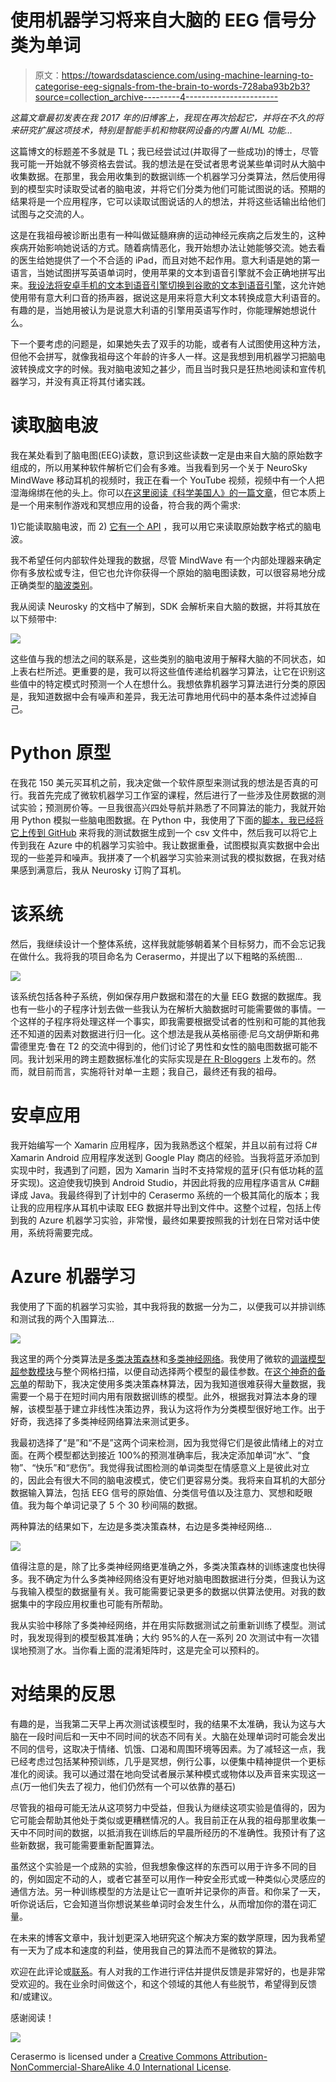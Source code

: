 # 使用机器学习将来自大脑的 EEG 信号分类为单词

> 原文：<https://towardsdatascience.com/using-machine-learning-to-categorise-eeg-signals-from-the-brain-to-words-728aba93b2b3?source=collection_archive---------4----------------------->

*这篇文章最初发表在我 2017 年的旧博客上，我现在再次拾起它，并将在不久的将来研究扩展这项技术，特别是智能手机和物联网设备的内置 AI/ML 功能…*

这篇博文的标题差不多就是 TL；我已经尝试过(并取得了一些成功)的博士，尽管我可能一开始就不够资格去尝试。我的想法是在受试者思考说某些单词时从大脑中收集数据。在那里，我会用收集到的数据训练一个机器学习分类算法，然后使用得到的模型实时读取受试者的脑电波，并将它们分类为他们可能试图说的话。预期的结果将是一个应用程序，它可以读取试图说话的人的想法，并将这些话输出给他们试图与之交流的人。

这是在我祖母被诊断出患有一种叫做延髓麻痹的运动神经元疾病之后发生的，这种疾病开始影响她说话的方式。随着病情恶化，我开始想办法让她能够交流。她去看的医生给她提供了一个不合适的 iPad，而且对她不起作用。意大利语是她的第一语言，当她试图拼写英语单词时，使用苹果的文本到语音引擎就不会正确地拼写出来。[我设法将安卓手机的文本到语音引擎切换到谷歌的文本到语音引擎](http://www.phonearena.com/news/How-to-swap-Samsungs-default-text-to-speech-engine-with-Googles-TTS-voices_id86379)，这允许她使用带有意大利口音的扬声器，据说这是用来将意大利文本转换成意大利语音的。有趣的是，当她用被认为是说意大利语的引擎用英语写作时，你能理解她想说什么。

下一个要考虑的问题是，如果她失去了双手的功能，或者有人试图使用这种方法，但他不会拼写，就像我祖母这个年龄的许多人一样。这是我想到用机器学习把脑电波转换成文字的时候。我对脑电波知之甚少，而且当时我只是狂热地阅读和宣传机器学习，并没有真正将其付诸实践。

# 读取脑电波

我在某处看到了脑电图(EEG)读数，意识到这些读数一定是由来自大脑的原始数字组成的，所以用某种软件解析它们会有多难。当我看到另一个关于 NeuroSky MindWave 移动耳机的视频时，我正在看一个 YouTube 视频，视频中有一个人把湿海绵绑在他的头上。你可以[在这里阅读《科学美国人》的一篇文章](https://www.scientificamerican.com/article/wireless-brain-wave-monitor/)，但它本质上是一个用来制作游戏和冥想应用的设备，符合我的两个需求:

1)它能读取脑电波，而
2) [它有一个 API](http://developer.neurosky.com/docs/doku.php?id=neurosky_101) ，我可以用它来读取原始数字格式的脑电波。

我不希望任何内部软件处理我的数据，尽管 MindWave 有一个内部处理器来确定你有多放松或专注，但它也允许你获得一个原始的脑电图读数，可以很容易地分成正确类型的[脑波类别](https://www.google.com.au/search?q=brainwave+categories)。

我从阅读 Neurosky 的文档中了解到，SDK 会解析来自大脑的数据，并将其放在以下频带中:

![](img/4e51066d90af69946d3d8b45dc3b2fa6.png)

这些值与我的想法之间的联系是，这些类别的脑电波用于解释大脑的不同状态，如上表右栏所述。更重要的是，我可以将这些值传递给机器学习算法，让它在识别这些值中的特定模式时预测一个人在想什么。我想依靠机器学习算法进行分类的原因是，我知道数据中会有噪声和差异，我无法可靠地用代码中的基本条件过滤掉自己。

# Python 原型

在我花 150 美元买耳机之前，我决定做一个软件原型来测试我的想法是否真的可行。我首先完成了微软机器学习工作室的课程，然后进行了一些涉及住房数据的测试实验；预测房价等。一旦我很高兴四处导航并熟悉了不同算法的能力，我就开始用 Python 模拟一些脑电图数据。在 Python 中，我使用了下面的[脚本，我已经将它上传到 GitHub](https://github.com/TomDF47/EEG-Test-Data-Generator/blob/master/TestDataGeneratorCSVbatch.py) 来将我的测试数据生成到一个 csv 文件中，然后我可以将它上传到我在 Azure 中的机器学习实验中。我让数据重叠，试图模拟真实数据中会出现的一些差异和噪声。我拼凑了一个机器学习实验来测试我的模拟数据，在我对结果感到满意后，我从 Neurosky 订购了耳机。

# 该系统

然后，我继续设计一个整体系统，这样我就能够朝着某个目标努力，而不会忘记我在做什么。我将我的项目命名为 Cerasermo，并提出了以下粗略的系统图…

![](img/f9f7af1eda7b8bd783e94976cb58ddbc.png)

该系统包括各种子系统，例如保存用户数据和潜在的大量 EEG 数据的数据库。我也有一些小的子程序计划去做一些我认为在解析大脑数据时可能需要做的事情。一个这样的子程序将处理这样一个事实，即我需要根据受试者的性别和可能的其他我还不知道的因素对数据进行归一化。这个想法是我从英格丽德·尼乌文胡伊斯和弗雷德里克·鲁在 T2 的交流中得到的，他们讨论了男性和女性的脑电图数据可能不同。我计划采用的跨主题数据标准化的实际实现是[在 R-Bloggers](https://www.r-bloggers.com/normalising-data-within-groups/) 上发布的。然而，就目前而言，实施将针对单一主题；我自己，最终还有我的祖母。

# 安卓应用

我开始编写一个 Xamarin 应用程序，因为我熟悉这个框架，并且以前有过将 C# Xamarin Android 应用程序发送到 Google Play 商店的经验。当我将蓝牙添加到实现中时，我遇到了问题，因为 Xamarin 当时不支持常规的蓝牙(只有低功耗的蓝牙实现)。这迫使我切换到 Android Studio，并因此将我的应用程序语言从 C#翻译成 Java。我最终得到了计划中的 Cerasermo 系统的一个极其简化的版本；我让我的应用程序从耳机中读取 EEG 数据并导出到文件中。这整个过程，包括上传到我的 Azure 机器学习实验，非常慢，最终如果要按照我的计划在日常对话中使用，系统将需要完成。

# Azure 机器学习

我使用了下面的机器学习实验，其中我将我的数据一分为二，以便我可以并排训练和测试我的两个入围算法…

![](img/5fd7a52be93a3161576bdeb16b64fd89.png)

我这里的两个分类算法是[多类决策森林](https://msdn.microsoft.com/library/azure/5e70108d-2e44-45d9-86e8-94f37c68fe86)和[多类神经网络](https://msdn.microsoft.com/en-us/library/azure/dn906030.aspx)。我使用了微软的[调谐模型超参数模块](https://msdn.microsoft.com/en-us/library/azure/dn905810)与整个网格扫描，以便自动选择两个模型的最佳参数。在[这个神奇的备忘单](https://docs.microsoft.com/en-us/azure/machine-learning/machine-learning-algorithm-cheat-sheet)的帮助下，我决定使用多类决策森林算法，因为我知道很难获得大量数据，我需要一个易于在短时间内用有限数据训练的模型。此外，根据我对算法本身的理解，该模型基于建立非线性决策边界，我认为这将作为分类模型很好地工作。出于好奇，我选择了多类神经网络算法来测试更多。

我最初选择了“是”和“不是”这两个词来检测，因为我觉得它们是彼此情绪上的对立面。在两个模型都达到接近 100%的预测准确率后，我决定添加单词“水”、“食物”、“快乐”和“悲伤”。我觉得我试图检测的单词类型在情感意义上是彼此对立的，因此会有很大不同的脑电波模式，使它们更容易分类。我将来自耳机的大部分数据输入算法，包括 EEG 信号的原始值、分类信号值以及注意力、冥想和眨眼值。我为每个单词记录了 5 个 30 秒间隔的数据。

两种算法的结果如下，左边是多类决策森林，右边是多类神经网络…

![](img/6fd55d6102381c5347bb36cfadb253bf.png)

值得注意的是，除了比多类神经网络更准确之外，多类决策森林的训练速度也快得多。我不确定为什么多类神经网络没有更好地对脑电图数据进行分类，但我认为这与我输入模型的数据量有关。我可能需要记录更多的数据以供算法使用。对我的数据集中的字段应用权重也可能有所帮助。

我从实验中移除了多类神经网络，并在用实际数据测试之前重新训练了模型。测试时，我发现得到的模型极其准确；大约 95%的人在一系列 20 次测试中有一次错误地预测了水。当你看上面的混淆矩阵时，这是完全可以预料的。

# 对结果的反思

有趣的是，当我第二天早上再次测试该模型时，我的结果不太准确，我认为这与大脑在一段时间后和一天中不同时间的状态不同有关。大脑在处理单词时可能会发出不同的信号，这取决于情绪、饥饿、口渴和周围环境等因素。为了减轻这一点，我已经考虑过包括某种预训练，几乎是冥想，例行公事，以便集中精神提供一个更标准化的阅读。我可以通过潜在地向受试者展示某种模式或物体以及声音来实现这一点(万一他们失去了视力，他们仍然有一个可以依靠的基石)

尽管我的祖母可能无法从这项努力中受益，但我认为继续这项实验是值得的，因为它可能会帮助其他处于类似或更糟糕情况的人。我目前正在从我的祖母那里收集一天中不同时间的数据，以抵消我在训练后的早晨所经历的不准确性。我预计有了这些新数据，我可能需要重新配置算法。

虽然这个实验是一个成熟的实验，但我想象像这样的东西可以用于许多不同的目的，例如固定不动的人，或者它甚至可以用作一种安全形式或一种类似心灵感应的通信方法。另一种训练模型的方法是让它一直听并记录你的声音。和你呆了一天，听你说话后，它会知道当你想说某些单词时会发生什么，从而增加你的潜在词汇量。

在未来的博客文章中，我计划更深入地研究这个解决方案的数学原理，因为我希望有一天为了成本和速度的利益，使用我自己的算法而不是微软的算法。

欢迎在此评论或[联系](https://www.linkedin.com/in/tom-di-fulvio-3b3382a1/)。有人对我的工作进行评估并提供反馈是非常好的，也是非常受欢迎的。我在业余时间做这个，和这个领域的其他人有些脱节，希望得到反馈和/或建议。

感谢阅读！

![](img/18166d85c2b9043137550670017dfc62.png)

Cerasermo is licensed under a [Creative Commons Attribution-NonCommercial-ShareAlike 4.0 International License](http://creativecommons.org/licenses/by-nc-sa/4.0/).

​